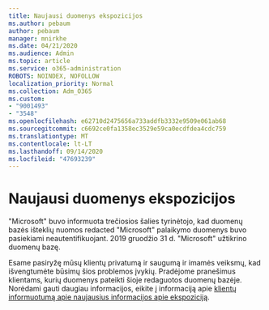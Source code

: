 ```yaml
---
title: Naujausi duomenys ekspozicijos
ms.author: pebaum
author: pebaum
manager: mnirkhe
ms.date: 04/21/2020
ms.audience: Admin
ms.topic: article
ms.service: o365-administration
ROBOTS: NOINDEX, NOFOLLOW
localization_priority: Normal
ms.collection: Adm_O365
ms.custom:
- "9001493"
- "3548"
ms.openlocfilehash: e62710d2475656a733addfb3332e9509e061ab68
ms.sourcegitcommit: c6692ce0fa1358ec3529e59ca0ecdfdea4cdc759
ms.translationtype: MT
ms.contentlocale: lt-LT
ms.lasthandoff: 09/14/2020
ms.locfileid: "47693239"
---
```

# <a name="recent-data-exposure"></a>Naujausi duomenys ekspozicijos

"Microsoft" buvo informuota trečiosios šalies tyrinėtojo, kad duomenų bazės išteklių nuomos redacted "Microsoft" palaikymo duomenys buvo pasiekiami neautentifikuojant. 2019 gruodžio 31 d. "Microsoft" užtikrino duomenų bazę.

Esame pasiryžę mūsų klientų privatumą ir saugumą ir imamės veiksmų, kad išvengtumėte būsimų šios problemos įvykių. Pradėjome pranešimus klientams, kurių duomenys pateikti šioje redaguotos duomenų bazėje. Norėdami gauti daugiau informacijos, eikite į informaciją apie [klientų informuotumą apie naujausius informacijos apie ekspoziciją](https://aka.ms/privacyinfo).
